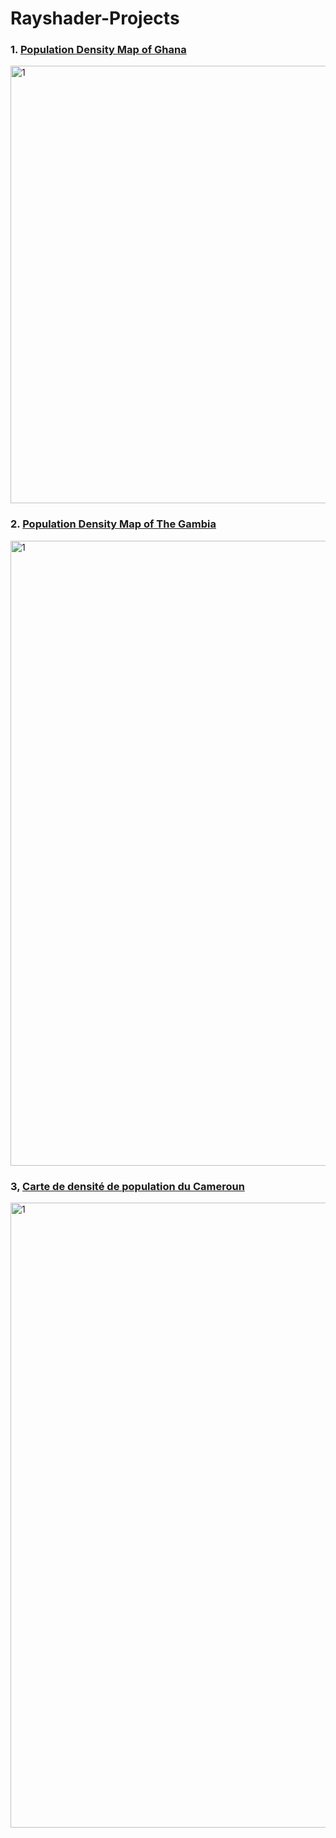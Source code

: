 # Rayshader-Projects
### 1. [Population Density Map of Ghana](https://github.com/jeffreyohene/Rayshader-Projects/blob/main/scripts/ghana.r)
<img align="center" src="https://github.com/jeffreyohene/Maps/blob/main/map_images/ghana.png?raw=true" alt="1" height="700" width="1000" style="max-width: 100%;">

### 2. [Population Density Map of The Gambia](https://github.com/jeffreyohene/Rayshader-Projects/blob/main/scripts/gambia.R)
<img align="center" src="https://github.com/jeffreyohene/Maps/blob/main/map_images/gambie.png?raw=true" alt="1" height="1000" width="1000" style="max-width: 100%;">


### 3, [Carte de densité de population du Cameroun](https://github.com/jeffreyohene/Rayshader-Projects/blob/main/scripts/cameroon.R)
<img align="center" src="https://github.com/jeffreyohene/Maps/blob/main/map_images/cameroun.png?raw=true" alt="1" height="1000" width="1000" style="max-width: 100%;">
